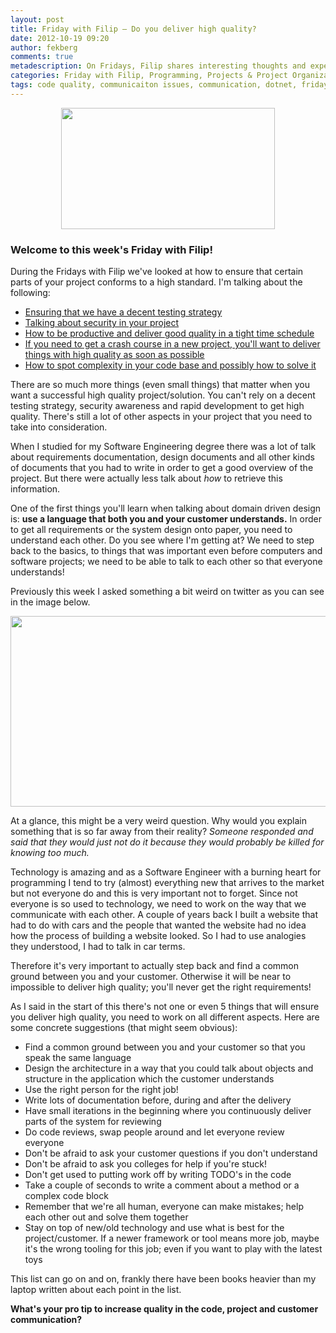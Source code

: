 ```yaml
---
layout: post
title: Friday with Filip – Do you deliver high quality?
date: 2012-10-19 09:20
author: fekberg
comments: true
metadescription: On Fridays, Filip shares interesting thoughts and experience that hopefully will lead to interesting discussions. Enjoy Friday with Filip!
categories: Friday with Filip, Programming, Projects & Project Organization
tags: code quality, communicaiton issues, communication, dotnet, friday with filip, Programming, project management, project organization, project quality, projects
---
```

<img src="https://cdn.filipekberg.se/fekberg-blog/wp-content/uploads/2012/09/FridayWithFili.png" alt="" title="Friday with Filip" style="display: block;   margin-left: auto;   margin-right: auto;" width="342" height="194" class="aligncenter size-full wp-image-1016" />

<h3>Welcome to this week's Friday with Filip!</h3>
During the Fridays with Filip we've looked at how to ensure that certain parts of your project conforms to a high standard. I'm talking about the following<!--excerpt-->:

<ul>
	<li><a href="https://www.filipekberg.se/2012/09/14/friday-with-filip-do-you-use-a-decent-testing-strategy/">Ensuring that we have a decent testing strategy</a></li>
	<li><a href="https://www.filipekberg.se/2012/09/21/friday-with-filip-do-you-care-about-web-security/">Talking about security in your project</a></li>
	<li><a href="https://www.filipekberg.se/2012/09/28/friday-with-filip-being-productive/">How to be productive and deliver good quality in a tight time schedule</a></li>
	<li><a href="https://www.filipekberg.se/2012/10/05/friday-with-filip-joining-new-projects/">If you need to get a crash course in a new project, you'll want to deliver things with high quality as soon as possible</a></li>
	<li><a href="https://www.filipekberg.se/2012/10/12/friday-with-filip-dealing-with-code-complexity/">How to spot complexity in your code base and possibly how to solve it</a></li>
</ul>

There are so much more things (even small things) that matter when you want a successful high quality project/solution. You can't rely on a decent testing strategy, security awareness and rapid development to get high quality. There's still a lot of other aspects in your project that you need to take into consideration.

When I studied for my Software Engineering degree there was a lot of talk about requirements documentation, design documents and all other kinds of documents that you had to write in order to get a good overview of the project. But there were actually less talk about <em>how</em> to retrieve this information.

One of the first things you'll learn when talking about domain driven design is: <strong>use a language that both you and your customer understands.</strong> In order to get all requirements or the system design onto paper, you need to understand each other. Do you see where I'm getting at? We need to step back to the basics, to things that was important even before computers and software projects; we need to be able to talk to each other so that everyone understands!

Previously this week I asked something a bit weird on twitter as you can see in the image below.

<img src="https://cdn.filipekberg.se/fekberg-blog/wp-content/uploads/2012/10/fekberg.png" alt="" style="display: block;   margin-left: auto;   margin-right: auto;" title="fekberg" width="580" height="305" class="alignnone size-full wp-image-1431" />

At a glance, this might be a very weird question. Why would you explain something that is so far away from their reality? <em>Someone responded and said that they would just not do it because they would probably be killed for knowing too much.</em>

Technology is amazing and as a Software Engineer with a burning heart for programming I tend to try (almost) everything new that arrives to the market but not everyone do and this is very important not to forget. Since not everyone is so used to technology, we need to work on the way that we communicate with each other. A couple of years back I built a website that had to do with cars and the people that wanted the website had no idea how the process of building a website looked. So I had to use analogies they understood, I had to talk in car terms.

Therefore it's very important to actually step back and find a common ground between you and your customer. Otherwise it will be near to impossible to deliver high quality; you'll never get the right requirements!

As I said in the start of this there's not one or even 5 things that will ensure you deliver high quality, you need to work on all different aspects. Here are some concrete suggestions (that might seem obvious):

<ul>
	<li>Find a common ground between you and your customer so that you speak the same language</li>
	<li>Design the architecture in a way that you could talk about objects and structure in the application which the customer understands</li>
	<li>Use the right person for the right job!</li>
	<li>Write lots of documentation before, during and after the delivery</li>
	<li>Have small iterations in the beginning where you continuously deliver parts of the system for reviewing</li>
	<li>Do code reviews, swap people around and let everyone review everyone</li>
	<li>Don't be afraid to ask your customer questions if you don't understand</li>
	<li>Don't be afraid to ask you colleges for help if you're stuck!</li>
	<li>Don't get used to putting work off by writing TODO's in the code</li>
	<li>Take a couple of seconds to write a comment about a method or a complex code block</li>
	<li>Remember that we're all human, everyone can make mistakes; help each other out and solve them together</li>
	<li>Stay on top of new/old technology and use what is best for the project/customer. If a newer framework or tool means more job, maybe it's the wrong tooling for this job; even if you want to play with the latest toys</li>
</ul>

This list can go on and on, frankly there have been books heavier than my laptop written about each point in the list.

<strong>What's your pro tip to increase quality in the code, project and customer communication?</strong>

